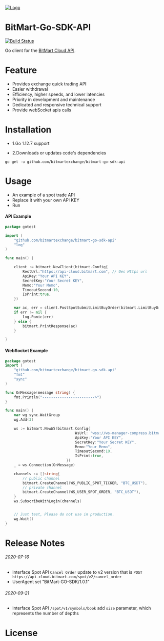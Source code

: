 [![Logo](./logo.png)](https://bitmart.com)

BitMart-Go-SDK-API
=========================
<p align="left">
    <a href='#'><img src='https://travis-ci.org/meolu/walle-web.svg?branch=master' alt="Build Status"></a>  
</p>

Go client for the [BitMart Cloud API](http://developer-pro.bitmart.com).



Feature
=========================
- Provides exchange quick trading API
- Easier withdrawal
- Efficiency, higher speeds, and lower latencies
- Priority in development and maintenance
- Dedicated and responsive technical support
- Provide webSocket apis calls

Installation
=========================

* 1.Go 1.12.7 support

* 2.Downloads or updates code's dependencies
```git
go get -u github.com/bitmartexchange/bitmart-go-sdk-api
```


Usage
=========================
* An example of a spot trade API
* Replace it with your own API KEY
* Run

#### API Example
```go
package gotest

import (
	"github.com/bitmartexchange/bitmart-go-sdk-api"
	"log"
)

func main() {

	client := bitmart.NewClient(bitmart.Config{
		RestUrl:"https://api-cloud.bitmart.com", // Ues Https url
		ApiKey:"Your API KEY",
		SecretKey:"Your Secret KEY",
		Memo:"Your Memo",
		TimeoutSecond:10,
		IsPrint:true,
	})

	var ac, err = client.PostSpotSubmitLimitBuyOrder(bitmart.LimitBuyOrder{Symbol: "BTC_USDT", Size: "8800", Price: "0.01"})
	if err != nil {
		log.Panic(err)
	} else {
		bitmart.PrintResponse(ac)
	}

}

```

#### WebSocket Example
```go
package gotest
import (
	"github.com/bitmartexchange/bitmart-go-sdk-api"
    "fmt"
    "sync"
)

func OnMessage(message string) {
	fmt.Println("------------------------>")
}

func main() {
	var wg sync.WaitGroup
	wg.Add(3)

	ws := bitmart.NewWS(bitmart.Config{
                        		WsUrl: "wss://ws-manager-compress.bitmart.com/?protocol=1.1",
                        		ApiKey:"Your API KEY",
                        		SecretKey:"Your Secret KEY",
                        		Memo:"Your Memo",
                        		TimeoutSecond:10,
                        		IsPrint:true,
                        	})
	_ = ws.Connection(OnMessage)

	channels := []string{
		// public channel
		bitmart.CreateChannel(WS_PUBLIC_SPOT_TICKER, "BTC_USDT"),
		// private channel
		bitmart.CreateChannel(WS_USER_SPOT_ORDER, "BTC_USDT"),
	}
	ws.SubscribeWithLogin(channels)


	// Just test, Please do not use in production.
	wg.Wait()
}

```


Release Notes
=========================

###### 2020-07-16 
- Interface Spot API `Cancel Order` update to v2 version that is `POST https://api-cloud.bitmart.com/spot/v2/cancel_order`
- UserAgent set "BitMart-GO-SDK/1.0.1"
                                                    

###### 2020-09-21
- Interface Spot API `/spot/v1/symbols/book` add `size` parameter, which represents the number of depths


License
=========================
